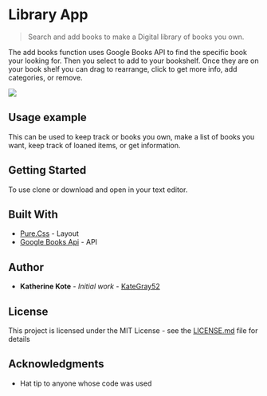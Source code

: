 # Library App
> Search and add books to make a Digital library of books you own.


The add books function uses Google Books API to find the specific book your looking for. Then you select to add to your bookshelf. Once they are on your book shelf you can drag to rearrange, click to get more info, add categories, or remove.

![](header.png)


## Usage example

This can be used to keep track or books you own, make a list of books you want, keep track of loaned items, or get information.


## Getting Started

To use clone or download and open in your text editor.


## Built With

* [Pure.Css](https://purecss.io/) - Layout
* [Google Books Api](https://developers.google.com/books/) - API


## Author

* **Katherine Kote** - *Initial work* - [KateGray52](https://github.com/KateGray52)

## License

This project is licensed under the MIT License - see the [LICENSE.md](LICENSE.md) file for details


## Acknowledgments

* Hat tip to anyone whose code was used
